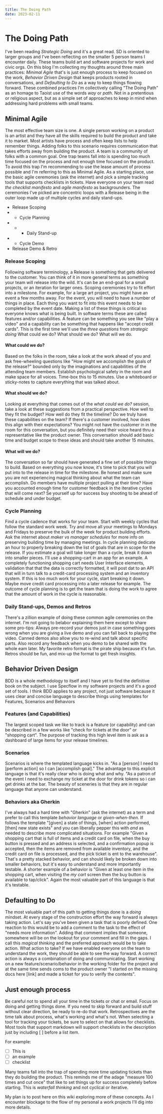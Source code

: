```yaml
---
title: The Doing Path
date: 2023-02-11
---
```


# The Doing Path
I've been reading _Strategic Doing_ and it's a great read. SD is oriented to larger groups and I've been reflecting on the smaller 5 person teams I encounter daily. These teams build art and software projects for work and civic orgs. On this blog I'm collecting my thoughts around three main practices: _Minimal Agile_ that's is just enough process to keep focused on the work, _Behavior Driven Design_ that keeps products rooted in conversations, and _Defaulting to Do_ as a way to keep things flowing forward. These combined practices I'm collectively calling "The Doing Path" as an homage to Taoist use of the words _way_ or _path_.  Not in a pretentious or religious aspect, but as a simple set of approaches to keep in mind when addressing hard problems with small teams.

## Minimal Agile
The most effective team size is one. A single person working on a product is an artist and they have all the skills required to build the product and take it to market. Most artists have process and often keep lists to help remember things. Adding folks to this scenario requires communication that takes efforts away from building the product. A team is a community of folks with a common goal. One trap teams fall into is spending too much time focused on the process and not enough time focused on the product.  To avoid this trap I'm recommending to use the lease amount of process possible and I'm referring to this as Minimal Agile.  As a starting place, use the basic agile ceremonies (ask the internet) and pick a simple tracking tools that supports checklists in tickets.  Have everyone on your team read _the checklist manifesto_ and _agile manifesto_ as backgrounders. The ceremonies I've picked are concentric loops with a Release being in the outer loop made up of multiple cycles and daily stand-ups.   

- Release Scoping
- - Cycle Planning
- - - Daily Stand-up
- - Cycle Demo
- Release Demo & Retro

### Release Scoping
Following software terminology, a Release is something that gets delivered to the customer.  You can think of it in more general terms as something your team will release into the wild. It's can be an end-goal for a small projects, or an iteration for larger ones.  Scoping ceremonies try to fit effort into a milestone.  For example, for a large art project, you might have an event a few months away.  For the event, you will need to have a number of things in place.  Each thing you want to fit into this event needs to be completed by the event date.  Making a list of these things is critical so everyone knows what is being built.  In software terms these are called features and/or capabilities.  A feature can be something you see like "play a video" and a capability can be something that happens like "accept credit cards". This is the first time we'll use the _three questions_ from _strategic doing_ What could we do?  What should we do? What will we do.   

#### What could we do?
Based on the folks in the room, take a look at the work ahead of you and ask free-wheeling questions like "How might we accomplish the goals of the release?" bounded only by the imaginations and capabilities of the attending team members. Establish psychological safety in the room and make space for all voices. Time-box this to 15 minutes.  Use a whiteboard or sticky-notes to capture everything that was talked about.

#### What should we do?
Looking at everything that comes out of the _what could we do?_ session, take a look at these suggestions from a practical perspective. How well to they fit the budget? How well do they fit the timeline? Do we truly have these capabilities on the team?  If there's a customer involved, how does this align with their expectations?  You might not have the customer in in the room for this conversation, but you definitely need their voice heard thru a representative like the product owner.  This conversation should add basic time and budget scope to these ideas and should take another 15 minutes.

#### What will we do?
The conversation so far should have generated a fine set of possible things to build.  Based on everything you now know, it's time to pick that you will put into to the release in time for the milestone.  Be honest and make sure you are not experiencing magical thinking about what the team can accomplish.  Do members have multiple project pulling at their time?  Have you accounted enough time for customer feedback in the iterative cycles that will come next?  Se yourself up for success buy shooting to be ahead of schedule and under budget.  


### Cycle Planning
Find a cycle cadence that works for your team.  Start with weekly cycles that follow the standard work week.  Try and move all your meetings to Mondays and Fridays to preserve the bulk of the week for product building efforts. Ask the internet about _maker vs manager schedules_ for more info on preserving building time by managing meetings.  In cycle planning dedicate an hour to properly breaking down the list of goals that are in scope for the release. If you estimate a goal will take longer than a cycle, break it down into smaller pieces.  I'll use a shopping-cart in an app for an example.  A completely functioning shopping cart needs User Interface elements, validation that that the data is correctly formatted, it will post dat to an API that will in turn talk to a credit-card processing system and an inventory system. If this is too much work for your cycle, start breaking it down.  Maybe move credit card processing into a later release for example. The outcome of cycle planning is to get the team that is doing the work to agree that the amount of work in the cycle is reasonable.   

### Daily Stand-ups, Demos and Retros
There's a zillion example of doing these common agile ceremonies on the internet.  I'm not going to belabor explaining them here except to share some pro-tips: Always pre-record your demos just in case something goes wrong when you are giving a live demo and you can fall back to playing the video.  Canned demos also allow you to re-wind and talk about specific parts.  Also record any feedback when you demo to be shared with the whole eam later.  My favorite retro format is the pirate ship because it's fun.  Retros should be fun, and mix-up the format to get fresh insights.

## Behavior Driven Design
BDD is a whole methodology to itself and I have yet to find the definitive book on the subject. I use Specflow in my software projects and it's a good set of tools.  I think BDD applies to any project, not just software because it uses clear and concise language to describe things using templates for Features, Scenarios and Behaviors

### Features (and Capabilities)
The largest scoped task we like to track is a feature (or capability) and can be described in a few works like "check for tickets at the door" or "shopping cart".  The purpose of tracking this high level item is ask as a dashboard of large items for your release timelines.

### Scenarios
Scenarios is where the templated language kicks in.  "As a [person] I need to [perform action] so I can [accomplish goal]." The advantage to this explicit language is that it's really clear who is doing what and why. "As a patron of the event I need to exchange my ticket at the door for drink tokens so i can get drinks at the bar.  The beauty of sceneries is that they are in regular language that anyone can understand.

### Behaviors aka Gherkin
I've always had a hard time with "Gherkin" (ask the internet) as a term and prefer to call this template _behavior language_ or _given-when-then_.  If follows the template "[given] a state of things, [when] action performed, [then] new state exists" and you can liberally pepper this with _and_ as needed to describe more complicated situations.  For example "Given a shopping cart that is full of items and a credit card on file, when the buy button is pressed and an address is selected, and a confirmation popup is accepted, then the items are removed from available inventory, and the credit card on file is processed, and the pick ticket is ent to the warehouse".  That's a pretty stacked behavior, and can should likely be broken down into smaller behaviors, but it's easy to understand and more importantly testable.  A shorter example of a behavior is "Given at least one item in the shopping cart, when visiting the _my cart_ screen then the buy button is available to tap/click". Again the most valuable part of this language is that it's testable.

## Defaulting to Do
The most valuable part of this path to getting things done is a _doing_ mindset.  At every stage of the construction effort the way forward is always taking action. Let's say you've been given a task that is poorly defined.  One reaction to this would be to add a comment to the task to the effect of "needs more information". Adding that comment implies that someone, somewhere will be on the lookout for your comment and fill in the gaps. I call this _magical thinking_ and the preferred approach would be to take action.  What action to take?  If we have enabled everyone on the team to understand the work, they should be able to see the way forward.  A correct action is always a combination of doing and communicating.  Start working on a new feature/scenario/behavior in the working folder for the project and at the same time sends coms to the product owner "I started on the missing docs here [link] and made a ticket for you to verify the contents".

## Just enough process
Be careful not to spend all your time in the tickets or chat or email.  Focus on doing and getting things done.  If you need to skip forward and build stuff without clear direction, be ready to re-do that work.  Retrospectives are the time talk about process, what's working and what's not.  When selecting a tool for tracking your tickets, be sure to select on that allows for checklists.  Most tools that support markdown will support checklists in the description just by including [ ] before a list item.  

For example:
- [ ] This is
- [ ] an example
- [ ] checklist

Many teams fall into the trap of spending more time updating tickets than they do building the product.  This reminds me of the adage "measure 100 times and cut once" that like to set things up for success completely before starting.  This is _waterfall thinking_ and not cyclical or iterative.  

My plan is to post here on this wiki exploring more of these concepts.  As I encounter blockage to the flow of my personal a work projects I'll dig into more details.




